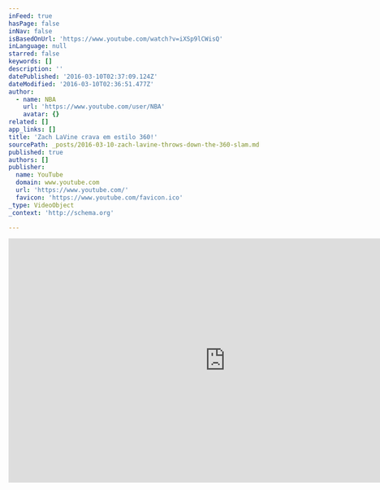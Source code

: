 ```yaml
---
inFeed: true
hasPage: false
inNav: false
isBasedOnUrl: 'https://www.youtube.com/watch?v=iXSp9lCWisQ'
inLanguage: null
starred: false
keywords: []
description: ''
datePublished: '2016-03-10T02:37:09.124Z'
dateModified: '2016-03-10T02:36:51.477Z'
author:
  - name: NBA
    url: 'https://www.youtube.com/user/NBA'
    avatar: {}
related: []
app_links: []
title: 'Zach LaVine crava em estilo 360!'
sourcePath: _posts/2016-03-10-zach-lavine-throws-down-the-360-slam.md
published: true
authors: []
publisher:
  name: YouTube
  domain: www.youtube.com
  url: 'https://www.youtube.com/'
  favicon: 'https://www.youtube.com/favicon.ico'
_type: VideoObject
_context: 'http://schema.org'

---
```

<iframe src="https://cdn.embedly.com/widgets/media.html?src=https%3A%2F%2Fwww.youtube.com%2Fembed%2FiXSp9lCWisQ%3Ffeature%3Doembed&amp;url=https%3A%2F%2Fwww.youtube.com%2Fwatch%3Fv%3DiXSp9lCWisQ&amp;image=https%3A%2F%2Fi.ytimg.com%2Fvi%2FiXSp9lCWisQ%2Fhqdefault.jpg&amp;key=b7d04c9b404c499eba89ee7072e1c4f7&amp;type=text%2Fhtml&amp;schema=youtube" width="854" height="480" scrolling="no" frameborder="0" allowfullscreen="allowfullscreen" style=""></iframe>